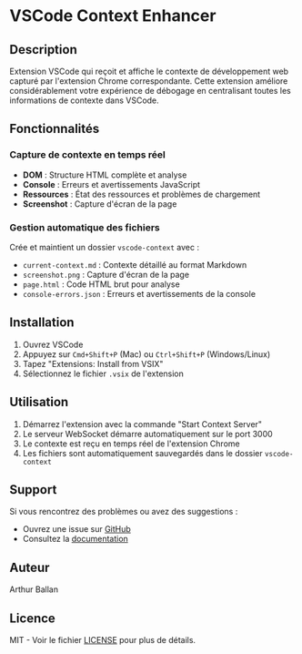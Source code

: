 # VSCode Context Enhancer

## Description
Extension VSCode qui reçoit et affiche le contexte de développement web capturé par l'extension Chrome correspondante. Cette extension améliore considérablement votre expérience de débogage en centralisant toutes les informations de contexte dans VSCode.

## Fonctionnalités

### Capture de contexte en temps réel
- **DOM** : Structure HTML complète et analyse
- **Console** : Erreurs et avertissements JavaScript
- **Ressources** : État des ressources et problèmes de chargement
- **Screenshot** : Capture d'écran de la page

### Gestion automatique des fichiers
Crée et maintient un dossier `vscode-context` avec :
- `current-context.md` : Contexte détaillé au format Markdown
- `screenshot.png` : Capture d'écran de la page
- `page.html` : Code HTML brut pour analyse
- `console-errors.json` : Erreurs et avertissements de la console

## Installation

1. Ouvrez VSCode
2. Appuyez sur `Cmd+Shift+P` (Mac) ou `Ctrl+Shift+P` (Windows/Linux)
3. Tapez "Extensions: Install from VSIX"
4. Sélectionnez le fichier `.vsix` de l'extension

## Utilisation

1. Démarrez l'extension avec la commande "Start Context Server"
2. Le serveur WebSocket démarre automatiquement sur le port 3000
3. Le contexte est reçu en temps réel de l'extension Chrome
4. Les fichiers sont automatiquement sauvegardés dans le dossier `vscode-context`

## Support

Si vous rencontrez des problèmes ou avez des suggestions :
- Ouvrez une issue sur [GitHub](https://github.com/WEBLAZER/vscode-context-enhancer/issues)
- Consultez la [documentation](https://github.com/WEBLAZER/vscode-context-enhancer#readme)

## Auteur
Arthur Ballan

## Licence
MIT - Voir le fichier [LICENSE](https://github.com/WEBLAZER/vscode-context-enhancer/blob/main/LICENSE) pour plus de détails. 